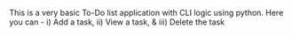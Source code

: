 This is a very basic To-Do list application with CLI logic using python.
Here you can -
 i) Add a task,
 ii) View a task,
 & iii) Delete the task

